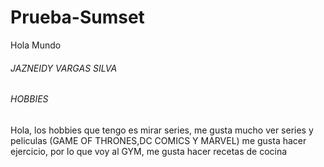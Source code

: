 # Prueba-Sumset
<html>

<head> Hola Mundo</head>

<body>
 
<h6> JAZNEIDY VARGAS SILVA</h6>
<h6> HOBBIES</h6>
<p> Hola, los hobbies que tengo es mirar series, me gusta mucho ver series y peliculas (GAME OF THRONES,DC COMICS Y MARVEL)
 me gusta hacer ejercicio, por lo que voy al GYM, me gusta hacer recetas de cocina


</body>

</html>
